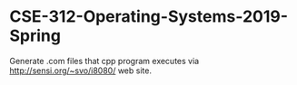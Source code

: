 # CSE-312-Operating-Systems-2019-Spring
Generate .com files that cpp program executes via http://sensi.org/~svo/i8080/ web site.
